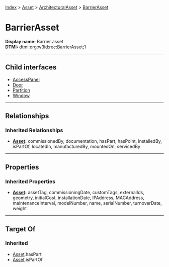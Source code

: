 [Index](../../../index.md) > [Asset](../../Asset.md) > [ArchitecturalAsset](../ArchitecturalAsset.md) > [BarrierAsset](#)
# BarrierAsset

**Display name:** Barrier asset<br />
**DTMI:** dtmi:org:w3id:rec:BarrierAsset;1

---

## Child interfaces
* [AccessPanel](AccessPanel.md)
* [Door](Door.md)
* [Partition](Partition.md)
* [Window](Window.md)

---

## Relationships

### Inherited Relationships
* **[Asset](../../Asset.md):** commissionedBy, documentation, hasPart, hasPoint, installedBy, isPartOf, locatedIn, manufacturedBy, mountedOn, servicedBy

---

## Properties

### Inherited Properties
* **[Asset](../../Asset.md):** assetTag, commissioningDate, customTags, externalIds, geometry, initialCost, installationDate, IPAddress, MACAddress, maintenanceInterval, modelNumber, name, serialNumber, turnoverDate, weight

---

## Target Of
### Inherited
* [Asset](../../Asset.md).hasPart
* [Asset](../../Asset.md).isPartOf
